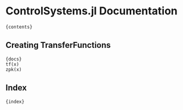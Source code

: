 # ControlSystems.jl Documentation

    {contents}
    
## Creating TransferFunctions

    {docs}
    tf(x)
    zpk(x)

## Index

    {index}
